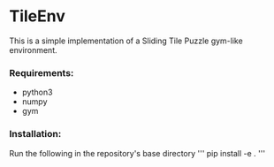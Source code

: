 TileEnv
===
This is a simple implementation of a Sliding Tile Puzzle gym-like environment.

### Requirements:
* python3
* numpy
* gym

### Installation:
Run the following in the repository's base directory
'''
pip install -e .
'''
